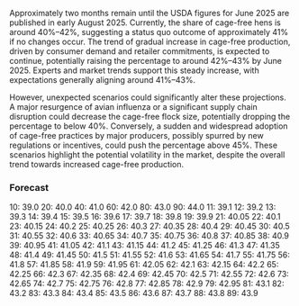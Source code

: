 Approximately two months remain until the USDA figures for June 2025 are published in early August 2025. Currently, the share of cage-free hens is around 40%–42%, suggesting a status quo outcome of approximately 41% if no changes occur. The trend of gradual increase in cage-free production, driven by consumer demand and retailer commitments, is expected to continue, potentially raising the percentage to around 42%–43% by June 2025. Experts and market trends support this steady increase, with expectations generally aligning around 41%–43%.

However, unexpected scenarios could significantly alter these projections. A major resurgence of avian influenza or a significant supply chain disruption could decrease the cage-free flock size, potentially dropping the percentage to below 40%. Conversely, a sudden and widespread adoption of cage-free practices by major producers, possibly spurred by new regulations or incentives, could push the percentage above 45%. These scenarios highlight the potential volatility in the market, despite the overall trend towards increased cage-free production.

### Forecast

10: 39.0
20: 40.0
40: 41.0
60: 42.0
80: 43.0
90: 44.0
11: 39.1
12: 39.2
13: 39.3
14: 39.4
15: 39.5
16: 39.6
17: 39.7
18: 39.8
19: 39.9
21: 40.05
22: 40.1
23: 40.15
24: 40.2
25: 40.25
26: 40.3
27: 40.35
28: 40.4
29: 40.45
30: 40.5
31: 40.55
32: 40.6
33: 40.65
34: 40.7
35: 40.75
36: 40.8
37: 40.85
38: 40.9
39: 40.95
41: 41.05
42: 41.1
43: 41.15
44: 41.2
45: 41.25
46: 41.3
47: 41.35
48: 41.4
49: 41.45
50: 41.5
51: 41.55
52: 41.6
53: 41.65
54: 41.7
55: 41.75
56: 41.8
57: 41.85
58: 41.9
59: 41.95
61: 42.05
62: 42.1
63: 42.15
64: 42.2
65: 42.25
66: 42.3
67: 42.35
68: 42.4
69: 42.45
70: 42.5
71: 42.55
72: 42.6
73: 42.65
74: 42.7
75: 42.75
76: 42.8
77: 42.85
78: 42.9
79: 42.95
81: 43.1
82: 43.2
83: 43.3
84: 43.4
85: 43.5
86: 43.6
87: 43.7
88: 43.8
89: 43.9
